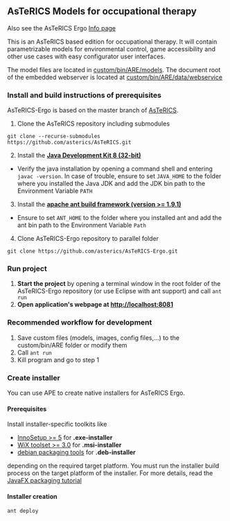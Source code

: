 ## AsTeRICS Models for occupational therapy

Also see the AsTeRICS Ergo [Info page](https://asterics.github.io/AsTeRICS-Ergo/info/)

This is an AsTeRICS based edition for occupational therapy. It will contain parametrizable models for environmental control, game accessibility and other use cases with easy configurator user interfaces.

The model files are located in [custom/bin/ARE/models](custom/bin/ARE/models).
The document root of the embedded webserver is located at [custom/bin/ARE/data/webservice](custom/bin/ARE/data/webservice)

### Install and build instructions of prerequisites 

AsTeRICS-Ergo is based on the master branch of [AsTeRICS](https://github.com/asterics/AsTeRICS).

1. Clone the AsTeRICS repository including submodules
```
git clone --recurse-submodules https://github.com/asterics/AsTeRICS.git
```
2. Install the [**Java Development Kit 8 (32-bit)**](http://www.oracle.com/technetwork/java/javase/downloads/jdk8-downloads-2133151.html)
  * Verify the java installation by opening a command shell and entering ```javac -version```. In case of trouble, ensure to set ```JAVA_HOME``` to the folder where you installed the Java JDK and add the JDK bin path to the Environment Variable ```PATH```
3. Install the [**apache ant build framework (version >= 1.9.1)**](http://ant.apache.org/bindownload.cgi)
  * Ensure to set ```ANT_HOME``` to the folder where you installed ant and add the ant bin path to the Environment Variable ```Path```
4. Clone AsTeRICS-Ergo repository to parallel folder
```
git clone https://github.com/asterics/AsTeRICS-Ergo.git
```

### Run project

1. __Start the project__ by opening a terminal window in the root folder of the AsTeRICS-Ergo repository (or use Eclipse with ant support) and call ```ant run```
2. __Open application's webpage at [http://localhost:8081](http://localhost:8081)__

### Recommended workflow for development

1. Save custom files (models, images, config files,...) to the custom/bin/ARE folder or modify them
2. Call ```ant run```
3. Kill program and go to step 1

### Create installer

You can use APE to create native installers for AsTeRICS Ergo.
#### Prerequisites
Install installer-specific toolkits like 
* [InnoSetup >= 5](http://www.jrsoftware.org/isdl.php) for __.exe-installer__
* [WiX toolset >= 3.0](http://wixtoolset.org/) for __.msi-installer__
* [debian packaging tools](https://wiki.debian.org/PackageManagement) for __.deb-installer__

depending on the required target platform. 
You must run the installer build process on the target platform of the installer. For more details, read the [JavaFX packaging tutorial](https://docs.oracle.com/javase/8/docs/technotes/guides/deploy/self-contained-packaging.html#A1324980)

#### Installer creation

```ant deploy```

